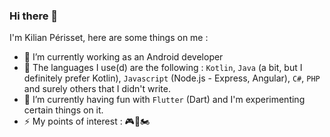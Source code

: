 ### Hi there 👋

I'm Kilian Périsset, here are some things on me : 
- 🔭 I’m currently working as an Android developer
- 🎯 The languages I use(d) are the following : `Kotlin`, `Java` (a bit, but I definitely prefer Kotlin), `Javascript` (Node.js - Express, Angular), `C#`, `PHP` and surely others that I didn't write.
- 🧪 I’m currently having fun with `Flutter` (Dart) and I'm experimenting certain things on it.
- ⚡ My points of interest : 🎮🐶🏍
